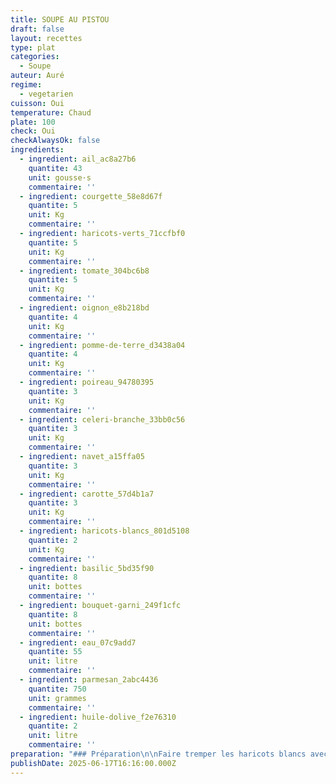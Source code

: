 ```yaml
---
title: SOUPE AU PISTOU
draft: false
layout: recettes
type: plat
categories:
  - Soupe
auteur: Auré
regime:
  - vegetarien
cuisson: Oui
temperature: Chaud
plate: 100
check: Oui
checkAlwaysOk: false
ingredients:
  - ingredient: ail_ac8a27b6
    quantite: 43
    unit: gousse·s
    commentaire: ''
  - ingredient: courgette_58e8d67f
    quantite: 5
    unit: Kg
    commentaire: ''
  - ingredient: haricots-verts_71ccfbf0
    quantite: 5
    unit: Kg
    commentaire: ''
  - ingredient: tomate_304bc6b8
    quantite: 5
    unit: Kg
    commentaire: ''
  - ingredient: oignon_e8b218bd
    quantite: 4
    unit: Kg
    commentaire: ''
  - ingredient: pomme-de-terre_d3438a04
    quantite: 4
    unit: Kg
    commentaire: ''
  - ingredient: poireau_94780395
    quantite: 3
    unit: Kg
    commentaire: ''
  - ingredient: celeri-branche_33bb0c56
    quantite: 3
    unit: Kg
    commentaire: ''
  - ingredient: navet_a15ffa05
    quantite: 3
    unit: Kg
    commentaire: ''
  - ingredient: carotte_57d4b1a7
    quantite: 3
    unit: Kg
    commentaire: ''
  - ingredient: haricots-blancs_801d5108
    quantite: 2
    unit: Kg
    commentaire: ''
  - ingredient: basilic_5bd35f90
    quantite: 8
    unit: bottes
    commentaire: ''
  - ingredient: bouquet-garni_249f1cfc
    quantite: 8
    unit: bottes
    commentaire: ''
  - ingredient: eau_07c9add7
    quantite: 55
    unit: litre
    commentaire: ''
  - ingredient: parmesan_2abc4436
    quantite: 750
    unit: grammes
    commentaire: ''
  - ingredient: huile-dolive_f2e76310
    quantite: 2
    unit: litre
    commentaire: ''
preparation: "### Préparation\n\nFaire tremper les haricots blancs avec du bica. au moins un jour avant\n\nPréparer un pistou au mortier ou au mixeur, en pilant l’ail, le basilic, le parmesan et l’huile d’olive (un quart de ce qu'il y a de prévu).\n\nNe pas oublier les végans,\_réserver une vingtaine de c.à.s\_ de pistou sans parmesan.\n\nRéserver.\n\nCouper tous les légumes en petits morceaux.\n\nDans une très grande casserole, mettre l’oignon et l’ail haché à suer à l'huile d'olive avec les\_bouquets garnis. Sel, poivre.\n\nEnsuite, ajouter\_les poireaux, les carottes, le vert de céleri, les haricots blancs bien rincés\_et les navets et saler.\n\nRemplir\_d’eau.\n\nLaisser cuire environ 20 à 30 minutes.\n\nLà,\_ajouter les pommes de terre et les\_tomates, laisser cuire cinq à dix minutes.\n\nPuis ajouter les haricots verts décongelés et remettre à cuire cinq à dix minutes.\n\nEnfin, ajouter la courgette et\_remettre à cuire cinq à dix minutes.\n\nRectifier l’assaisonnement.\n\nAu service, rajouter dans le bol une belle cuillère à soupe de pistou et un filet d’huile d’olive\n\n\\"
publishDate: 2025-06-17T16:16:00.000Z
---
```


